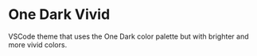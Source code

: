 # One Dark Vivid

VSCode theme that uses the One Dark color palette but with brighter and more vivid colors.
